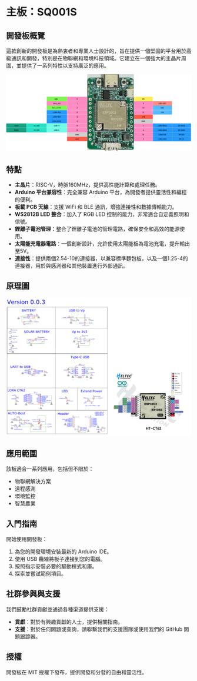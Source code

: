 # 主板：SQ001S

## 開發板概覽

這款創新的開發板是為熱衷者和專業人士設計的，旨在提供一個堅固的平台用於高級通訊和開發，特別是在物聯網和環境科技領域。它建立在一個強大的主晶片周圍，並提供了一系列特性以支持廣泛的應用。

![SQ001 開發板](https://github.com/livinghuang/siliqs/blob/main/sq001/SQ001S.png?raw=true?raw=true)

## 特點

- **主晶片**：RISC-V，時脈160MHz，提供高性能計算和處理任務。
- **Arduino 平台兼容性**：完全兼容 Arduino 平台，為開發者提供靈活性和編程的便利。
- **板載 PCB 天線**：支援 WiFi 和 BLE 通訊，增強連接性和數據傳輸能力。
- **WS2812B LED 整合**：加入了 RGB LED 控制的能力，非常適合自定義照明和信號。
- **鋰離子電池管理**：整合了鋰離子電池的管理電路，確保安全和高效的能源使用。
- **太陽能充電器電路**：一個創新設計，允許使用太陽能板為電池充電，提升輸出至5V。
- **連接性**：提供兩個2.54-10的連接器，以兼容標準麵包板，以及一個1.25-4的連接器，用於與感測器和其他裝置進行外部通訊。

## 原理圖
![SQ001 原理圖](https://github.com/livinghuang/siliqs/blob/main/sq001/schematic_sq001s.png?raw=true)

## 應用範圍

該板適合一系列應用，包括但不限於：
- 物聯網解決方案
- 遠程感測
- 環境監控
- 智慧農業

## 入門指南

開始使用開發板：
1. 為您的開發環境安裝最新的 Arduino IDE。
2. 使用 USB 纜線將板子連接到您的電腦。
3. 按照指示安裝必要的驅動程式和庫。
4. 探索並嘗試範例項目。

## 社群參與與支援

我們鼓勵社群貢獻並通過各種渠道提供支援：
- **貢獻**：對於有興趣貢獻的人士，提供相關指南。
- **支援**：對於任何問題或查詢，請聯繫我們的支援團隊或使用我們的 GitHub 問題跟踪器。

## 授權

開發板在 MIT 授權下發布，提供開發和分發的自由和靈活性。

